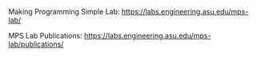 Making Programming Simple Lab:
https://labs.engineering.asu.edu/mps-lab/

MPS Lab Publications: https://labs.engineering.asu.edu/mps-lab/publications/
